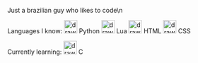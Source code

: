 Just a brazilian guy who likes to code\n

Languages I know:
<img src="https://github.com/yurijserrano/Github-Profile-Readme-Logos/blob/master/programming%20languages/python.svg" alt="drawing" width="30"/> Python
<img src="https://upload.wikimedia.org/wikipedia/commons/c/cf/Lua-Logo.svg" alt="drawing" width="30"/> Lua
<img src="https://github.com/yurijserrano/Github-Profile-Readme-Logos/blob/master/others/html.svg" alt="drawing" width="30"/> HTML
<img src="https://github.com/yurijserrano/Github-Profile-Readme-Logos/blob/master/others/css.svg" alt="drawing" width="30"/> CSS

Currently learning:
<img src="https://github.com/yurijserrano/Github-Profile-Readme-Logos/blob/master/programming%20languages/c.svg" alt="drawing" width="30"/> C
